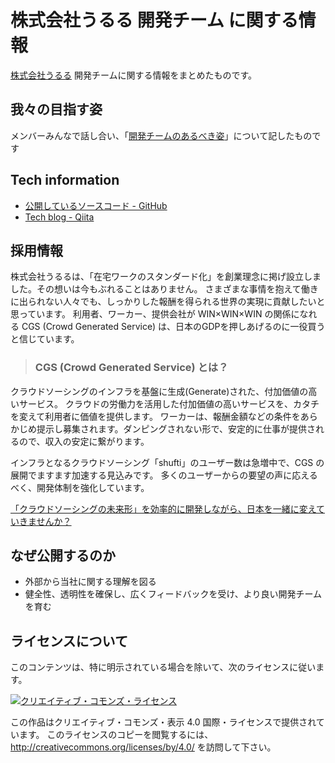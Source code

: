 # 株式会社うるる 開発チーム に関する情報

[株式会社うるる](http://www.uluru.biz/) 開発チームに関する情報をまとめたものです。

## 我々の目指す姿

メンバーみんなで話し合い、「[開発チームのあるべき姿](https://github.com/uluru/dev-team-info/blob/master/1-%E6%88%91%E3%80%85%E3%81%AE%E7%9B%AE%E6%8C%87%E3%81%99%E5%A7%BF.md)」について記したものです

## Tech information

* [公開しているソースコード - GitHub](https://github.com/uluru)
* [Tech blog - Qiita](http://qiita.com/organizations/uluru)

## 採用情報

株式会社うるるは、「在宅ワークのスタンダード化」を創業理念に掲げ設立しました。その想いは今もぶれることはありません。
さまざまな事情を抱えて働きに出られない人々でも、しっかりした報酬を得られる世界の実現に貢献したいと思っています。
利用者、ワーカー、提供会社が WIN×WIN×WIN の関係になれる CGS (Crowd Generated Service) は、日本のGDPを押しあげるのに一役買うと信じています。

> ### CGS (Crowd Generated Service) とは？
クラウドソーシングのインフラを基盤に生成(Generate)された、付加価値の高いサービス。
クラウドの労働力を活用した付加価値の高いサービスを、カタチを変えて利用者に価値を提供します。
ワーカーは、報酬金額などの条件をあらかじめ提示し募集されます。ダンピングされない形で、安定的に仕事が提供されるので、収入の安定に繋がります。

インフラとなるクラウドソーシング「shufti」のユーザー数は急増中で、CGS の展開でますます加速する見込みです。
多くのユーザーからの要望の声に応えるべく、開発体制を強化しています。

[「クラウドソーシングの未来形」を効率的に開発しながら、日本を一緒に変えていきませんか？](http://www.uluru.biz/recruit)

## なぜ公開するのか

* 外部から当社に関する理解を図る
* 健全性、透明性を確保し、広くフィードバックを受け、より良い開発チームを育む

## ライセンスについて

このコンテンツは、特に明示されている場合を除いて、次のライセンスに従います。

[![クリエイティブ・コモンズ・ライセンス](https://i.creativecommons.org/l/by/4.0/88x31.png)](http://creativecommons.org/licenses/by/4.0/)

この作品はクリエイティブ・コモンズ・表示 4.0 国際・ライセンスで提供されています。
このライセンスのコピーを閲覧するには、 http://creativecommons.org/licenses/by/4.0/ を訪問して下さい。
